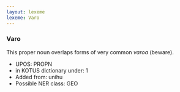 ```yaml
---
layout: lexeme
lexeme: Varo
---
```


###  Varo

This proper noun overlaps forms of very common *varoa* (beware).
* UPOS:  PROPN
* in KOTUS dictionary under:  1
* Added from:  unihu
* Possible NER class:  GEO

